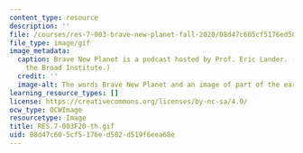 ```yaml
---
content_type: resource
description: ''
file: /courses/res-7-003-brave-new-planet-fall-2020/08d47c605cf5176ed582d519f6eea68e_RES.7-003F20-th.gif
file_type: image/gif
image_metadata:
  caption: Brave New Planet is a podcast hosted by Prof. Eric Lander. (Image courtesy
    the Broad Institute.)
  credit: ''
  image-alt: The words Brave New Planet and an image of part of the earth from space
learning_resource_types: []
license: https://creativecommons.org/licenses/by-nc-sa/4.0/
ocw_type: OCWImage
resourcetype: Image
title: RES.7-003F20-th.gif
uid: 08d47c60-5cf5-176e-d582-d519f6eea68e
---
```


